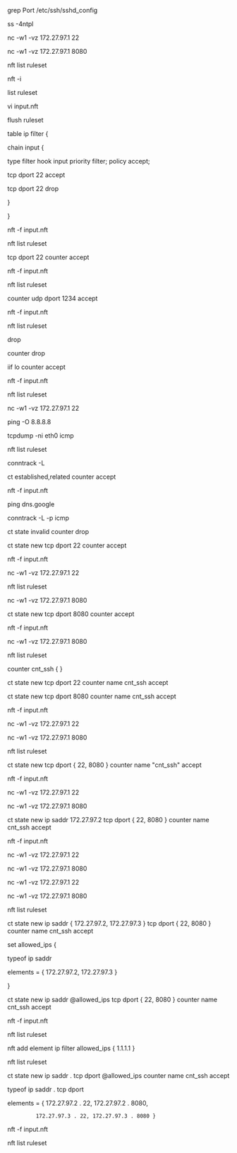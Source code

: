 grep Port /etc/ssh/sshd_config

ss -4ntpl

nc -w1 -vz 172.27.97.1 22  

nc -w1 -vz 172.27.97.1 8080  

nft list ruleset  

nft -i  

list ruleset  


vi input.nft  

flush ruleset  

table ip filter {  

  chain input {  
  
  type filter hook input priority filter; policy accept;  
    
  tcp dport 22 accept  
    
  tcp dport 22 drop  

}  

}  

nft -f input.nft  

nft list ruleset  

tcp dport 22 counter accept

nft -f input.nft

nft list ruleset

counter udp dport 1234 accept

nft -f input.nft

nft list ruleset

drop

counter drop

iif lo counter accept

nft -f input.nft

nft list ruleset

nc -w1 -vz 172.27.97.1 22

ping -O 8.8.8.8

tcpdump -ni eth0 icmp

nft list ruleset

conntrack -L

ct established,related counter accept

nft -f input.nft

ping dns.google

conntrack -L -p icmp

ct state invalid counter drop

ct state new tcp dport 22 counter accept 

nft -f input.nft

nc -w1 -vz 172.27.97.1 22

nft list ruleset

nc -w1 -vz 172.27.97.1 8080

ct state new tcp dport 8080 counter accept

nft -f input.nft

nc -w1 -vz 172.27.97.1 8080

nft list ruleset

counter cnt_ssh {
}

ct state new tcp dport 22 counter name cnt_ssh accept

ct state new tcp dport 8080 counter name cnt_ssh accept

nft -f input.nft

nc -w1 -vz 172.27.97.1 22

nc -w1 -vz 172.27.97.1 8080

nft list ruleset

ct state new tcp dport { 22, 8080 } counter name "cnt_ssh" accept

nft -f input.nft

nc -w1 -vz 172.27.97.1 22

nc -w1 -vz 172.27.97.1 8080

ct state new ip saddr 172.27.97.2 tcp dport { 22, 8080 } counter name cnt_ssh accept

nft -f input.nft

nc -w1 -vz 172.27.97.1 22

nc -w1 -vz 172.27.97.1 8080

nc -w1 -vz 172.27.97.1 22

nc -w1 -vz 172.27.97.1 8080

nft list ruleset

ct state new ip saddr { 172.27.97.2, 172.27.97.3 } tcp dport { 22, 8080 } counter name cnt_ssh accept

set allowed_ips {

  typeof ip saddr
  
  elements = { 172.27.97.2, 172.27.97.3 }

}

ct state new ip saddr @allowed_ips tcp dport { 22, 8080 } counter name cnt_ssh accept

nft -f input.nft

nft list ruleset

nft add element ip filter allowed_ips { 1.1.1.1 }

nft list ruleset

ct state new ip saddr . tcp dport @allowed_ips counter name cnt_ssh accept

typeof ip saddr . tcp dport

elements = { 172.27.97.2 . 22, 172.27.97.2 . 8080, 

             172.27.97.3 . 22, 172.27.97.3 . 8080 }

nft -f input.nft

nft list ruleset
